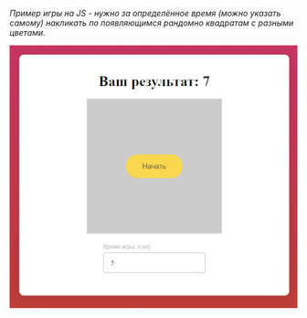 <i>Пример игры на JS - нужно за определённое время (можно указать самому) накликать по появляющимся рандомно квадратам с разными цветами.</i>

![](SquareClick.gif)
